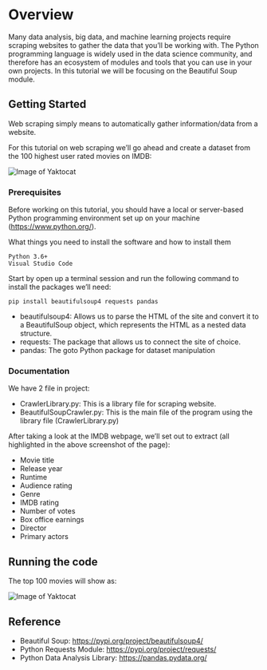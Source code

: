 # Overview

Many data analysis, big data, and machine learning projects require scraping websites to gather the data that you’ll be working with. The Python programming language is widely used in the data science community, and therefore has an ecosystem of modules and tools that you can use in your own projects. In this tutorial we will be focusing on the Beautiful Soup module. 

## Getting Started

Web scraping simply means to automatically gather information/data from a website.

For this tutorial on web scraping we’ll go ahead and create a dataset from the 100 highest user rated movies on IMDB:

![Image of Yaktocat](https://miro.medium.com/max/700/1*i0pULjJvx7wtnvFcUGMGKA.png)

### Prerequisites

Before working on this tutorial, you should have a local or server-based Python programming environment set up on your machine (https://www.python.org/).

What things you need to install the software and how to install them

```
Python 3.6+
Visual Studio Code
```

Start by open up a terminal session and run the following command to install the packages we’ll need:

```
pip install beautifulsoup4 requests pandas
```

* beautifulsoup4: Allows us to parse the HTML of the site and convert it to a BeautifulSoup object, which represents the HTML as a nested data structure.
* requests: The package that allows us to connect the site of choice.
* pandas: The goto Python package for dataset manipulation  

### Documentation

We have 2 file in project:

* CrawlerLibrary.py: This is a library file for scraping website.
* BeautifulSoupCrawler.py: This is the main file of the program using the library file (CrawlerLibrary.py)
    
After taking a look at the IMDB webpage, we’ll set out to extract (all highlighted in the above screenshot of the page):

*  Movie title
*  Release year
*  Runtime
*  Audience rating
*  Genre
*  IMDB rating
*  Number of votes
*  Box office earnings
*  Director
*  Primary actors

## Running the code

The top 100 movies will show as:

![Image of Yaktocat](https://miro.medium.com/max/700/1*pdpHtgtksNsh6gV0x4LIQQ.png)


## Reference

*  Beautiful Soup: https://pypi.org/project/beautifulsoup4/
*  Python Requests Module: https://pypi.org/project/requests/
*  Python Data Analysis Library: https://pandas.pydata.org/

